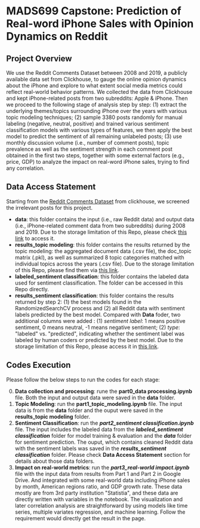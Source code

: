 # MADS699 Capstone: Prediction of Real-word iPhone Sales with Opinion Dynamics on Reddit

## Project Overview  
We use the Reddit Comments Dataset between 2008 and 2019, a publicly available data set from Clickhouse, to gauge the online opinion dynamics about the iPhone and explore to what extent social media metrics could reflect real-world behavior patterns. We collected the data from Clickhouse and kept iPhone-related posts from two subreddits: Apple & iPhone. Then we proceed to the following stage of analysis step by step: (1)  extract the underlying themes/topics surrounding iPhone over the years with various topic modeling techniques; (2) sample 3380 posts randomly for manual labeling (negative, neutral, positive) and trained various sentiment classification models with various types of features, we then apply the best model to predict the sentiment of all remaining unlabeled posts; (3) use monthly discussion volume (i.e., number of comment posts),  topic prevalence as well as the sentiment strength in each comment post obtained in the first two steps, together with some external factors (e.g., price, GDP) to analyze the impact on real-word iPhone sales, trying to find any correlation.

## Data Access Statement

Starting from the [Reddit Comments Dataset](https://clickhouse.com/docs/en/getting-started/example-datasets/reddit-comments) from clickhouse, we screened the irrelevant posts for this project. 
- **data**: this folder contains the input (i.e., raw Reddit data) and output data (i.e., iPhone-related comment data from two subreddits) during 2008 and 2019. Due to the storage limitation of this Repo, please check [this link](https://drive.google.com/drive/folders/10toX4JXv3NHkC5owntA7LWuxKkyROyIe?usp=sharing) to access it.
- **results_topic modeling**: this folder contains the results returned by the topic modeling: the aggregated document data (.csv file), the doc_topic matrix (.pkl), as well as summarized 8 topic categories matched with individual topics across the years (.csv file).  Due to the storage limitation of this Repo, please find them via [this link](https://drive.google.com/drive/folders/1DoUdMhHIEPUzIRiMj4dj8P7KkmHIIB_v?usp=sharing). 
- **labeled_sentiment classification**: this folder contains the labeled data used for sentiment classification. The folder can be accessed in this Repo directly.    
- **results_sentiment classification**: this folder contains the results returned by step 2: (1) the best models found in the RandomizedSearchCV process and (2) all Reddit data with sentiment labels predicted by the best model.   Compared with **Data** foder, two additional columns were added : (1) *sentiment label*: 1 means positive sentiment, 0 means neutral, -1 means negative sentiment; (2) *type*: "labeled" vs. "predicted", indicating whether the sentiment label was labeled by human coders or predicted by the best model.   Due to the storage limitation of this Repo, please access it in [this link](https://drive.google.com/drive/folders/1-ybm8bWPhP7-qCwKiNedACQkUJA2WbLN?usp=sharing).   

## Codes Execution 
Please follow the below steps to run the codes for each stage:

0. **Data collection and processing**: rune the **part0_data processing.ipynb** file. Both the input and output data were saved in the **data** folder. 
1. **Topic Modeling**: run the **part1_topic_modeling.ipynb** file. The input data is from the **data** folder and the ouput were saved in the **results_topic modeling** folder. 
2. **Sentiment Classification**: run the ***part2_sentiment classification.ipynb*** file. The input includes the labeled data from the ***labeled_sentiment classification*** folder for model training & evaluation and the ***data*** folder for sentiment prediction.   The ouput, which contains cleaned Reddit data with the sentiment labels was saved in the ***results_sentiment classification*** folder. Please check **Data Access Statement** section for details about those data folders.   
3. **Impact on real-world metrics**: run the ***part3_real-world impact.ipynb*** file with the input data from results from Part 1 and Part 2 in Google Drive. And integrated with some real-world data including iPhone sales by month, American regions ratio, and GDP growth rate. These data mostly are from 3rd party institution "Statistia", and these data are directly written with variables in the notebook. The visualization and later correlation analysis are straightforward by using models like time series, multiple variates regression, and machine learning. Follow the requirement would directly get the result in the page.
